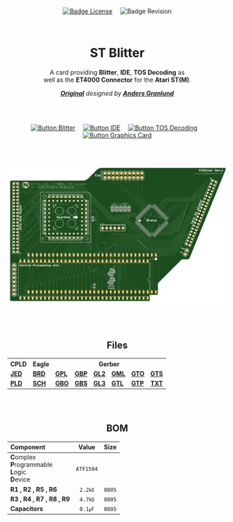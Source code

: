 
<br>

<div align = center>

[![Badge License]][License]   
![Badge Revision]

<br>

# ST Blitter

A card providing **Blitter**, **IDE**, **TOS Decoding** as<br>
well as the **ET4000 Connector** for the **Atari ST(M)**.

***[Original][Anders Granlund Archive]*** *designed by* ***[Anders Granlund]***

<br>
<br>

[![Button Blitter]][Blitter]   
[![Button IDE]][IDE]   
[![Button TOS Decoding]][TOS Decoding]   
[![Button Graphics Card]][Graphics Card]

<br>
<br>

![Preview]

<br>
<br>

## Files

<table>
    <tr>
        <th>CPLD</th>
        <th>Eagle</th>
        <th colspan = '6'>Gerber</th>
    </tr>
    <tr>
        <td><a href = 'CPLD/STBLITTER_REVC_ATF1504.jed' ><b>JED</b></a></td>
        <td><a href = 'Eagle/STBlitter_RevC2.brd'       ><b>BRD</b></a></td>
        <td><a href = 'Gerber/STBlitter_RevC2.GBL'      ><b>GPL</b></a></td>
        <td><a href = 'Gerber/STBlitter_RevC2.GBP'      ><b>GBP</b></a></td>
        <td><a href = 'Gerber/STBlitter_RevC2.GL2'      ><b>GL2</b></a></td>
        <td><a href = 'Gerber/STBlitter_RevC2.GML'      ><b>GML</b></a></td>
        <td><a href = 'Gerber/STBlitter_RevC2.GTO'      ><b>GTO</b></a></td>
        <td><a href = 'Gerber/STBlitter_RevC2.GTS'      ><b>GTS</b></a></td>
    </tr>
    <tr>
        <td><a href = 'CPLD/STBLITTER_REVC_ATF1504.PLD' ><b>PLD</b></a></td>
        <td><a href = 'Eagle/STBlitter_RevC2.sch'       ><b>SCH</b></a></td>
        <td><a href = 'Gerber/STBlitter_RevC2.GBO'      ><b>GBO</b></a></td>
        <td><a href = 'Gerber/STBlitter_RevC2.GBS'      ><b>GBS</b></a></td>
        <td><a href = 'Gerber/STBlitter_RevC2.GL3'      ><b>GL3</b></a></td>
        <td><a href = 'Gerber/STBlitter_RevC2.GTL'      ><b>GTL</b></a></td>
        <td><a href = 'Gerber/STBlitter_RevC2.GTP'      ><b>GTP</b></a></td>
        <td><a href = 'Gerber/STBlitter_RevC2.TXT'      ><b>TXT</b></a></td>
    </tr>
</table>

<br>
<br>

## BOM

| Component | Value | Size |
|:----------|:-----:|:----:|
| **C**omplex <br> **P**rogrammable <br> **L**ogic <br> **D**evice | `ATF1504`
| **R1 , R2 , R5 , R6**      | `2.2㏀` | `0805`
| **R3 , R4 , R7 , R8 , R9** | `4.7㏀` | `0805`
| **Capacitors**             | `0.1㎌` | `0805`

</div>

<br>


<!----------------------------------------------------------------------------->

[Anders Granlund Archive]: https://web.archive.org/web/20211221080141/http://www.happydaze.se/
[Anders Granlund]: http://www.happydaze.se/

[Graphics Card]: Documentation/Graphics%20Card.md
[TOS Decoding]: Documentation/TOS%20Decoding.md
[Blitter]: Documentation/Blitter.md
[Preview]: Resources/Preview.png
[License]: LICENSE
[IDE]: Documentation/IDE.md


<!----------------------------------[ Badges ]--------------------------------->

[Badge Revision]: https://img.shields.io/badge/Revision-C2-7a1a43.svg?style=for-the-badge&labelColor=A9225C&logoColor=white&logo=GoogleAnalytics
[Badge License]: https://img.shields.io/badge/License-GPL2-015d93.svg?style=for-the-badge&labelColor=blue&logoColor=white&logo=GNU


<!---------------------------------[ Buttons ]--------------------------------->

[Button Graphics Card]: https://img.shields.io/badge/Graphics_Card-BA478F?style=for-the-badge&logoColor=white&logo=Polywork
[Button TOS Decoding]: https://img.shields.io/badge/TOS_Decoding-00A0DF?style=for-the-badge&logoColor=white&logo=PlayCanvas
[Button Blitter]: https://img.shields.io/badge/Blitter-E37400?style=for-the-badge&logoColor=white&logo=AmazonEC2
[Button IDE]: https://img.shields.io/badge/IDE-0C9D58?style=for-the-badge&logoColor=white&logo=GoogleSearchConsole
